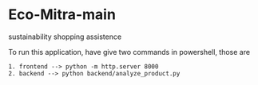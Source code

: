 # Eco-Mitra-main
sustainability shopping assistence

To run this application, have give two commands in powershell, those are 
    
    1. frontend --> python -m http.server 8000
    2. backend --> python backend/analyze_product.py

